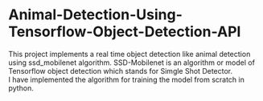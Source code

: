 # Animal-Detection-Using-Tensorflow-Object-Detection-API
This project implements a real time object detection like animal detection using ssd_mobilenet algorithm.
SSD-Mobilenet is an algorithm or model of Tensorflow object detection which stands for Simgle Shot Detector.  
I have implemented the algorithm for training the model from scratch in python.
